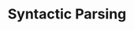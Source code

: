 ---
types: "word"

title: "Syntactic Parsing"

categories: ['']

tags: ['Syntactic', 'Parsing']

arabic: ['تحليل البناء النحوي', 'إعراب الكلمات']

publishers: ['خوارزميات الذكاء الاصطناعي في تحليل النص العربي']

types: "word"

slug: ""
---